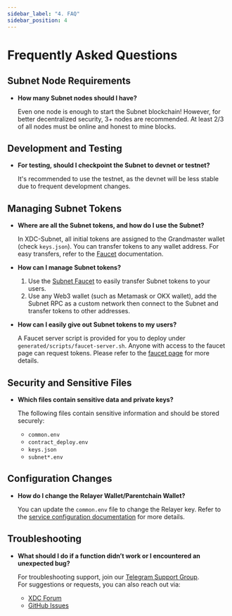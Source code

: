 ```yaml
---
sidebar_label: "4. FAQ"
sidebar_position: 4
---
```


# Frequently Asked Questions

## Subnet Node Requirements

- **How many Subnet nodes should I have?**

  Even one node is enough to start the Subnet blockchain! However, for better decentralized security, 3+ nodes are recommended. At least 2/3 of all nodes must be online and honest to mine blocks.

## Development and Testing

- **For testing, should I checkpoint the Subnet to devnet or testnet?**

  It's recommended to use the testnet, as the devnet will be less stable due to frequent development changes.

## Managing Subnet Tokens

- **Where are all the Subnet tokens, and how do I use the Subnet?**

  In XDC-Subnet, all initial tokens are assigned to the Grandmaster wallet (check `keys.json`). You can transfer tokens to any wallet address. For easy transfers, refer to the [Faucet](../usage/2_faucet.md) documentation.

- **How can I manage Subnet tokens?**

  1. Use the [Subnet Faucet](../usage/2_faucet.md) to easily transfer Subnet tokens to your users.
  2. Use any Web3 wallet (such as Metamask or OKX wallet), add the Subnet RPC as a custom network then connect to the Subnet and transfer tokens to other addresses.

- **How can I easily give out Subnet tokens to my users?**

  A Faucet server script is provided for you to deploy under `generated/scripts/faucet-server.sh`. Anyone with access to the faucet page can request tokens. Please refer to the [faucet page](../usage/2_faucet.md) for more details.

## Security and Sensitive Files

- **Which files contain sensitive data and private keys?**

  The following files contain sensitive information and should be stored securely:

  - `common.env`
  - `contract_deploy.env`
  - `keys.json`
  - `subnet*.env`

## Configuration Changes

- **How do I change the Relayer Wallet/Parentchain Wallet?**

  You can update the `common.env` file to change the Relayer key. Refer to the [service configuration documentation](./2_configs_explanation.md#updating-services-configs) for more details.

## Troubleshooting

- **What should I do if a function didn’t work or I encountered an unexpected bug?**

  For troubleshooting support, join our [Telegram Support Group](./3_troubleshooting.md#telegram-troubleshooting-support-group).  
  For suggestions or requests, you can also reach out via:

  - [XDC Forum](https://forum.xinfin.org/)
  - [GitHub Issues](https://github.com/XinFinOrg/XDC-Subnet/issues)

